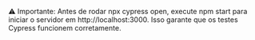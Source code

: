 ⚠️ Importante: Antes de rodar npx cypress open, execute npm start para iniciar o servidor em http://localhost:3000.
Isso garante que os testes Cypress funcionem corretamente.
